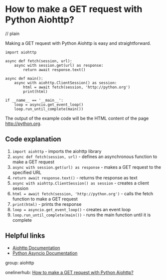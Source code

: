 # How to make a GET request with Python Aiohttp?
// plain

Making a GET request with Python Aiohttp is easy and straightforward.

```
import aiohttp

async def fetch(session, url):
    async with session.get(url) as response:
        return await response.text()

async def main():
    async with aiohttp.ClientSession() as session:
        html = await fetch(session, 'http://python.org')
        print(html)

if __name__ == '__main__':
    loop = asyncio.get_event_loop()
    loop.run_until_complete(main())
```

The output of the example code will be the HTML content of the page http://python.org.

## Code explanation


1. `import aiohttp` - imports the aiohttp library
2. `async def fetch(session, url)` - defines an asynchronous function to make a GET request
3. `async with session.get(url) as response` - makes a GET request to the specified URL
4. `return await response.text()` - returns the response as text
5. `async with aiohttp.ClientSession() as session` - creates a client session
6. `html = await fetch(session, 'http://python.org')` - calls the fetch function to make a GET request
7. `print(html)` - prints the response
8. `loop = asyncio.get_event_loop()` - creates an event loop
9. `loop.run_until_complete(main())` - runs the main function until it is complete

## Helpful links

- [Aiohttp Documentation](https://aiohttp.readthedocs.io/en/stable/)
- [Python Asyncio Documentation](https://docs.python.org/3/library/asyncio.html)

group: aiohttp

onelinerhub: [How to make a GET request with Python Aiohttp?](https://onelinerhub.com/python-aiohttp/how-to-make-a-get-request-with-python-aiohttp)